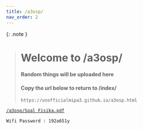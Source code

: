 ```yaml
---
title: /a3osp/
nav_order: 2
---
```


{: .note }
> # Welcome to /a3osp/
> #### Random things will be uploaded here
>
> #### Copy the url below to return to /index/
> ```
> https://unofficialmipa3.github.io/a3osp.html
> ```

[```/a3osp/Soal Fisika.pdf```](https://unofficialmipa3.github.io)

```Wifi Password : 192a651y```
